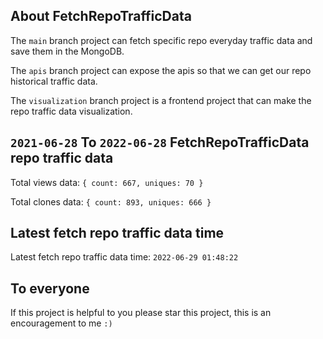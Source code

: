 ## About FetchRepoTrafficData

The `main` branch project can fetch specific repo everyday traffic data and save them in the MongoDB.

The `apis` branch project can expose the apis so that we can get our repo historical traffic data.

The `visualization` branch project is a frontend project that can make the repo traffic data visualization.

## `2021-06-28` To `2022-06-28` FetchRepoTrafficData repo traffic data

Total views data: `{ count: 667, uniques: 70 }`

Total clones data: `{ count: 893, uniques: 666 }`

## Latest fetch repo traffic data time

Latest fetch repo traffic data time: `2022-06-29 01:48:22`

## To everyone

If this project is helpful to you please star this project, this is an encouragement to me `:)`



